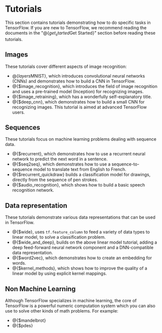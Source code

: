 # Tutorials


This section contains tutorials demonstrating how to do specific tasks
in TensorFlow.  If you are new to TensorFlow, we recommend reading the
documents in the "@{$get_started$Get Started}" section before reading
these tutorials.

## Images

These tutorials cover different aspects of image recognition:

  * @{$layers$MNIST}, which introduces convolutional neural networks (CNNs) and
    demonstrates how to build a CNN in TensorFlow.
  * @{$image_recognition}, which introduces the field of image recognition and
    uses a pre-trained model (Inception) for recognizing images.
  * @{$image_retraining}, which has a wonderfully self-explanatory title.
  * @{$deep_cnn}, which demonstrates how to build a small CNN for recognizing
    images.  This tutorial is aimed at advanced TensorFlow users.


## Sequences

These tutorials focus on machine learning problems dealing with sequence data.

  * @{$recurrent}, which demonstrates how to use a
    recurrent neural network to predict the next word in a sentence.
  * @{$seq2seq}, which demonstrates how to use a
    sequence-to-sequence model to translate text from English to French.
  * @{$recurrent_quickdraw}
    builds a classification model for drawings, directly from the sequence of
    pen strokes.
  * @{$audio_recognition}, which shows how to
    build a basic speech recognition network.

## Data representation

These tutorials demonstrate various data representations that can be used in
TensorFlow.

  * @{$wide}, uses
    `tf.feature_column` to feed a variety of data types
    to linear model, to solve a classification problem.
  * @{$wide_and_deep}, builds on the
    above linear model tutorial, adding a deep feed-forward neural network
    component and a DNN-compatible data representation.
  * @{$word2vec}, which demonstrates how to
    create an embedding for words.
  * @{$kernel_methods},
    which shows how to improve the quality of a linear model by using explicit
    kernel mappings.

## Non Machine Learning

Although TensorFlow specializes in machine learning, the core of TensorFlow is
a powerful numeric computation system which you can also use to solve other
kinds of math problems.  For example:

  * @{$mandelbrot}
  * @{$pdes}

